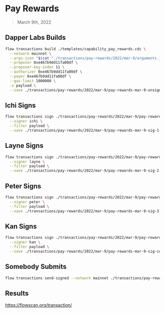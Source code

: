 # Pay Rewards
> March 9th, 2022


## Dapper Labs Builds

```sh
flow transactions build ./templates/capability_pay_rewards.cdc \
  --network mainnet \
  --args-json "$(cat "./transactions/pay-rewards/2022/mar-9/arguments.json")" \
  --proposer 0xe467b9dd11fa00df \
  --proposer-key-index 11 \
  --authorizer 0xe467b9dd11fa00df \
  --payer 0xe467b9dd11fa00df \
  --gas-limit 1000000 \
  -x payload \
  --save ./transactions/pay-rewards/2022/mar-9/pay-rewards-mar-9-unsigned.rlp
```

## Ichi Signs

```sh
flow transactions sign ./transactions/pay-rewards/2022/mar-9/pay-rewards-mar-9-unsigned.rlp \
  --signer ichi \
  --filter payload \
  --save ./transactions/pay-rewards/2022/mar-9/pay-rewards-mar-9-sig-1.rlp
```

## Layne Signs

```sh
flow transactions sign ./transactions/pay-rewards/2022/mar-9/pay-rewards-mar-9-sig-1.rlp \
  --signer layne \
  --filter payload \
  --save ./transactions/pay-rewards/2022/mar-9/pay-rewards-mar-9-sig-2.rlp
```

## Peter Signs

```sh
flow transactions sign ./transactions/pay-rewards/2022/mar-9/pay-rewards-mar-9-sig-2.rlp \
  --signer peter \
  --filter payload \
  --save ./transactions/pay-rewards/2022/mar-9/pay-rewards-mar-9-sig-3.rlp
```

## Kan Signs

```sh
flow transactions sign ./transactions/pay-rewards/2022/mar-9/pay-rewards-mar-9-sig-3.rlp \
  --signer kan \
  --filter payload \
  --save ./transactions/pay-rewards/2022/mar-9/pay-rewards-mar-9-sig-complete.rlp
```

## Somebody Submits

```sh
flow transactions send-signed --network mainnet ./transactions/pay-rewards/2022/mar-9/pay-rewards-mar-9-sig-complete.rlp
```

## Results

https://flowscan.org/transaction/
